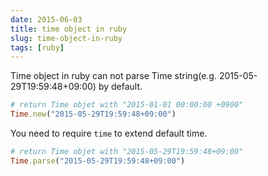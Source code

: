 ```yaml
---
date: 2015-06-03
title: time object in ruby
slug: time-object-in-ruby
tags: [ruby]
---
```


Time object in ruby can not parse Time string(e.g. 2015-05-29T19:59:48+09:00) by default.

```ruby
# return Time objet with "2015-01-01 00:00:00 +0900"
Time.new("2015-05-29T19:59:48+09:00")
```

You need to require `time` to extend default time.

```ruby
# return Time objet with "2015-05-29T19:59:48+09:00"
Time.parse("2015-05-29T19:59:48+09:00")
```

